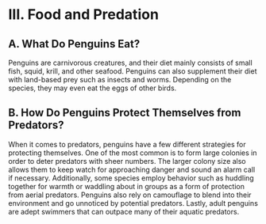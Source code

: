 # III. Food and Predation


## A. What Do Penguins Eat? 

Penguins are carnivorous creatures, and their diet mainly consists of small fish, squid, krill, and other seafood. Penguins can also supplement their diet with land-based prey such as insects and worms. Depending on the species, they may even eat the eggs of other birds.

## B. How Do Penguins Protect Themselves from Predators?   

When it comes to predators, penguins have a few different strategies for protecting themselves. One of the most common is to form large colonies in order to deter predators with sheer numbers. The larger colony size also allows them to keep watch for approaching danger and sound an alarm call if necessary. Additionally, some species employ behavior such as huddling together for warmth or waddling about in groups as a form of protection from aerial predators. Penguins also rely on camouflage to blend into their environment and go unnoticed by potential predators. Lastly, adult penguins are adept swimmers that can outpace many of their aquatic predators.

